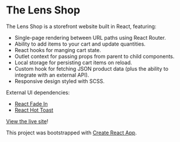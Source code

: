 # The Lens Shop

The Lens Shop is a storefront website built in React, featuring:

- Single-page rendering between URL paths using React Router.
- Ability to add items to your cart and update quantities.
- React hooks for manging cart state.
- Outlet context for passing props from parent to child components.
- Local storage for persisting cart items on reload.
- Custom hook for fetching JSON product data (plus the ability to integrate with an external API).
- Responsive design styled with SCSS.

External UI dependencies:

- [React Fade In](https://www.npmjs.com/package/react-fade-in)
- [React Hot Toast](https://www.npmjs.com/package/react-hot-toast)

[View the live site](https://mattmuroya.github.io/the-lens-shop/)!

This project was bootstrapped with [Create React App](https://github.com/facebook/create-react-app).
